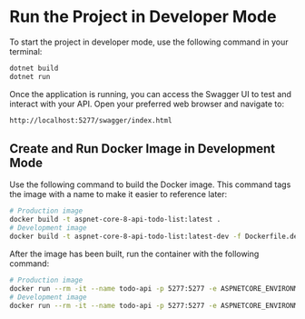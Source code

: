# Run the Project in Developer Mode

To start the project in developer mode, use the following command in your terminal:

```bash
dotnet build
dotnet run
```

Once the application is running, you can access the Swagger UI to test and interact with your API. Open your preferred web browser and navigate to:

```bash
http://localhost:5277/swagger/index.html
```

## Create and Run Docker Image in Development Mode

Use the following command to build the Docker image. This command tags the image with a name to make it easier to reference later:

```bash
# Production image
docker build -t aspnet-core-8-api-todo-list:latest .
# Development image
docker build -t aspnet-core-8-api-todo-list:latest-dev -f Dockerfile.dev .
```

After the image has been built, run the container with the following command:

```bash
# Production image
docker run --rm -it --name todo-api -p 5277:5277 -e ASPNETCORE_ENVIRONMENT=Development aspnet-core-8-api-todo-list:latest
# Development image
docker run --rm -it --name todo-api -p 5277:5277 -e ASPNETCORE_ENVIRONMENT=Development aspnet-core-8-api-todo-list:latest-dev
```